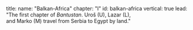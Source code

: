 title: 
    name: "Balkan-Africa"
    chapter: "I"
id: balkan-africa
vertical: true
lead: "The first chapter of <em>Bantustan</em>. Uroš (U), Lazar (L),<br> and Marko (M) travel from Serbia to Egypt by land."